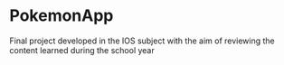 # PokemonApp
Final project developed in the IOS subject with the aim of reviewing the content learned during the school year
